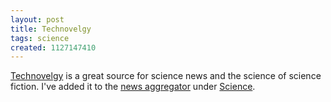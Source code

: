 ```yaml
---
layout: post
title: Technovelgy
tags: science
created: 1127147410
---
```

[Technovelgy](http://www.technovelgy.com/) is a great source for science news and the science of science fiction.  I've added it to the [news aggregator](http://www.mcdemarco.net/aggregator) under [Science](http://www.mcdemarco.net/aggregator/categories/7).
